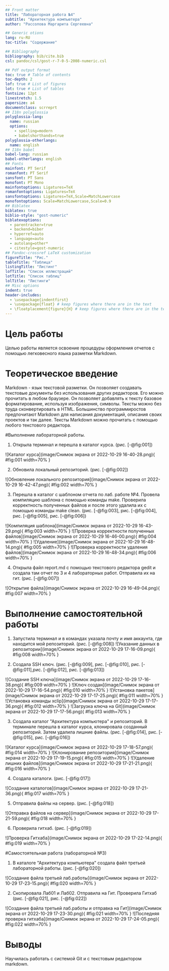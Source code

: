 ```yaml
---
## Front matter
title: "Лабораторная работа №4"
subtitle: "Архитектура компьютера"
author: "Рассолова Маргарита Сергеевна"

## Generic otions
lang: ru-RU
toc-title: "Содержание"

## Bibliography
bibliography: bib/cite.bib
csl: pandoc/csl/gost-r-7-0-5-2008-numeric.csl

## Pdf output format
toc: true # Table of contents
toc-depth: 2
lof: true # List of figures
lot: true # List of tables
fontsize: 12pt
linestretch: 1.5
papersize: a4
documentclass: scrreprt
## I18n polyglossia
polyglossia-lang:
  name: russian
  options:
	- spelling=modern
	- babelshorthands=true
polyglossia-otherlangs:
  name: english
## I18n babel
babel-lang: russian
babel-otherlangs: english
## Fonts
mainfont: PT Serif
romanfont: PT Serif
sansfont: PT Sans
monofont: PT Mono
mainfontoptions: Ligatures=TeX
romanfontoptions: Ligatures=TeX
sansfontoptions: Ligatures=TeX,Scale=MatchLowercase
monofontoptions: Scale=MatchLowercase,Scale=0.9
## Biblatex
biblatex: true
biblio-style: "gost-numeric"
biblatexoptions:
  - parentracker=true
  - backend=biber
  - hyperref=auto
  - language=auto
  - autolang=other*
  - citestyle=gost-numeric
## Pandoc-crossref LaTeX customization
figureTitle: "Рис."
tableTitle: "Таблица"
listingTitle: "Листинг"
lofTitle: "Список иллюстраций"
lotTitle: "Список таблиц"
lolTitle: "Листинги"
## Misc options
indent: true
header-includes:
  - \usepackage{indentfirst}
  - \usepackage{float} # keep figures where there are in the text
  - \floatplacement{figure}{H} # keep figures where there are in the text
---
```


# Цель работы

Целью работы является освоение процедуры оформления отчетов с помощью легковесного языка разметки Markdown.

# Теоретическое введение

Markdown - язык текстовой разметки. Он позволяет создавать текстовые документы без использования других редакторов. Его можно прочитать в любом браузере.
Он позволяет добавлять к тексту базовое форматирование, используя изображения, символы. Тексты можно без труда сконвертировать в HTML. 
Большинство программиростов предпочитают Markdown для написания документаций, описания своих проектов и так далее.
Тексты Markdown можно прочитать с помощью любого текстового редактора.

#Выполнение лабораторной работы.

1. Открыла терминал и перешла в каталог курса. (рис. [-@fig:001])

![Каталог курса](image/Снимок экрана от 2022-10-29 16-40-28.png){ #fig:001 width=70% }

2. Обновила локальный репозиторий. (рис. [-@fig:002])

![Обновление локального репозитория](image/Снимок экрана от 2022-10-29 16-42-47.png){ #fig:002 width=70% }

3. Перешла в каталог с шаблоном отчета по лаб. работе №4. Провела компиляцию шаблона с помощью команды make. Проверила корректность полученных файлов и после этого удалила их с помощью команды make clean. (рис. [-@fig:003], рис. [-@fig:004], рис. [-@fig:005], рис. [-@fig:006])

![Компиляция шаблона](image/Снимок экрана от 2022-10-29 16-43-29.png){ #fig:003 width=70% }
![Проверка корректности полученных файлов](image/Снимок экрана от 2022-10-29 16-46-00.png){ #fig:004 width=70% }
![Удаление](image/Снимок экрана от 2022-10-29 16-48-14.png){ #fig:005 width=70% }
![Проверка корректности удаления файлов](image/Снимок экрана от 2022-10-29 16-48-34.png){ #fig:006 width=70% }


4. Открыла файл report.md с помощью текстового редактора gedit и создала там отчет по 3 и 4 лабораторных работ. Отправила их на гит. (рис. [-@fig:007])

![Открытие файла](image/Снимок экрана от 2022-10-29 16-49-04.png){ #fig:007 width=70% }


# Выполнение самостоятельной работы

1. Запустила терминал и в командах указала почту и имя аккаунта, где находится мой репозиторий. (рис. [-@fig:008])
![Указание данных в репозитории](image/Снимок экрана от 2022-10-29 17-16-09.png){ #fig:008 width=70% }

2. Создала SSH ключ. (рис. [-@fig:009], рис. [-@fig:010], рис. [-@fig:011],рис. [-@fig:012], рис. [-@fig:013])

![Создание SSH ключа](image/Снимок экрана от 2022-10-29 17-16-38.png){ #fig:009 width=70% }
![Ключ создан](image/Снимок экрана от 2022-10-29 17-16-54.png){ #fig:010 width=70% }
![Установка пакетов](image/Снимок экрана от 2022-10-29 17-17-25.png){ #fig:011 width=70% }
![Установка команды xclip](image/Снимок экрана от 2022-10-29 17-17-36.png){ #fig:012 width=70% }
![Загрузка ключа на Git](image/Снимок экрана от 2022-10-29 17-17-56.png){ #fig:013 width=70% }

3. Создала каталог "Архитектура компьютера" и репозиторий. В терминале перешла в каталог курса, клонировала созданный репозиторий. Затем удалила лишние файлы. (рис. [-@fig:014], рис. [-@fig:015], рис. [-@fig:016])

![Каталог курса](image/Снимок экрана от 2022-10-29 17-18-57.png){ #fig:014 width=70% }
![Клонирование репозитория](image/Снимок экрана от 2022-10-29 17-19-15.png){ #fig:015 width=70% }
![Удаление лишних файлов](image/Снимок экрана от 2022-10-29 17-21-21.png){ #fig:016 width=70% }

4. Создала каталоги. (рис. [-@fig:017])

![Создание каталогов](image/Снимок экрана от 2022-10-29 17-21-36.png){ #fig:017 width=70% }

5. Отправила файлы на сервер. (рис. [-@fig:018])

![Отправка файлов на сервер](image/Снимок экрана от 2022-10-29 17-21-59.png){ #fig:018 width=70% }

6. Проверила гитхаб. (рис. [-@fig:019])

![Проверка Гитхаба](image/Снимок экрана от 2022-10-29 17-22-14.png){ #fig:019 width=70% }


#Самостоятельная работа (лабораторной №3)

1. В каталоге "Архитектура компьютера" создала файл третьей лабораторной работы. (рис. [-@fig:020])

![Создание файла третьей лаб.работы](image/Снимок экрана от 2022-10-29 17-23-15.png){ #fig:020 width=70% }

2. Скопировала Лаб01 и Лаб02. Отправила на Гит. Проверила Гитхаб (рис. [-@fig:021], рис. [-@fig:022])

![Создание файла третьей лаб.работы и отправка на Гит](image/Снимок экрана от 2022-10-29 17-23-30.png){ #fig:021 width=70% }
![Последняя проверка гитхаба](image/Снимок экрана от 2022-10-29 17-24-05.png){ #fig:022 width=70% }


# Выводы

Научилась работать с системой Git и с текстовым редактором markdown.

